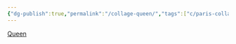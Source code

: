 ```yaml
---
{"dg-publish":true,"permalink":"/collage-queen/","tags":["c/paris-collage","c/child","c/flower","c/rose","c/red","c/purple","c/blue","c/yellow","c/flat-background"],"created":"2024-01-01T16:57:56.726-05:00","updated":"2024-01-01T17:15:59.051-05:00"}
---
```



[Queen](https://www.instagram.com/p/B1EGFe2hA1q/)